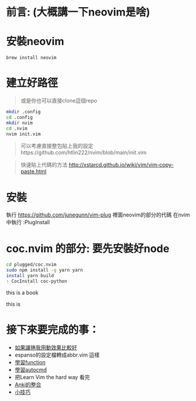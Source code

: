# 前言: (大概講一下neovim是啥)
# 安裝neovim
`brew install neovim`
# 建立好路徑
> 或是你也可以直接clone這個repo
```sh
mkdir .config
cd .config
mkdir nvim
cd .nvim
nvim init.vim
```
> 可以考慮直接整包貼上我的設定https://github.com/htlin222/nvim/blob/main/init.vim

> 快速貼上代碼的方法 http://xstarcd.github.io/wiki/vim/vim-copy-paste.html

# 安裝
執行 https://github.com/junegunn/vim-plug 裡面neovim的部分的代碼
在nvim中執行 :PlugInstall

# coc.nvim 的部分: 要先安裝好node
```sh
cd plugged/coc.nvim
sudo npm install -g yarn yarn
install yarn build
: CocInstall coc-python
```
this is a book

this is 




# 接下來要完成的事：
* [如果讓捲我用動效果比較好](如果讓捲我用動效果比較好.md) 
* espanso的設定檔轉成abbr.vim 這樣
* [學習function](學習function)
* [學習autocmd](學習autocmd.md)
* 把Learn Vim the hard way 看完
* [Anki的整合](Anki的整合)
* [小技巧](小技巧.md)
